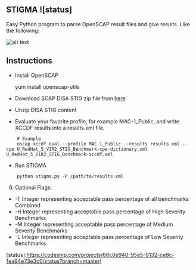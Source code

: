 STIGMA ![status]
----------------

Easy Python program to parse OpenSCAP result files and give results. Like the following:

![alt text][sampleout]

## Instructions

- Install OpenSCAP
    
    yum install openscap-utils

- Download SCAP DISA STIG zip file from [here][0]

- Unzip DISA STIG content

- Evaluate your favorite profile, for example MAC-1_Public, and write XCCDF results into a results.xml file.

```shell
    # Example
    oscap xccdf eval --profile MAC-1_Public --results results.xml --cpe U_RedHat_5_V1R2_STIG_Benchmark-cpe-dictionary.xml U_RedHat_5_V1R2_STIG_Benchmark-xccdf.xml
```

- Run STIGMA

```shell
    python stigma.py -P /path/to/results.xml 
```

6. Optional Flags:
  *  -T Integer representing acceptable pass percentage of all benchmarks Combined
  *  -H Integer representing acceptable pass percentage of High Severity Benchmarks
  *  -M Integer representing acceptable pass percentage of Medium Severity Benchmarks
  *  -L Integer representing acceptable pass percentage of Low Severity Benchmarks









[0]:http://iase.disa.mil/stigs/scap/Pages/index.aspx
[sampleout]:https://raw.githubusercontent.com/nousdefions/STIGMA/master/sample_out.png "Sample Results" 
[status]:https://codeship.com/projects/68c0e940-95e5-0132-ce8c-1ea94e73e3c0/status?branch=master)
